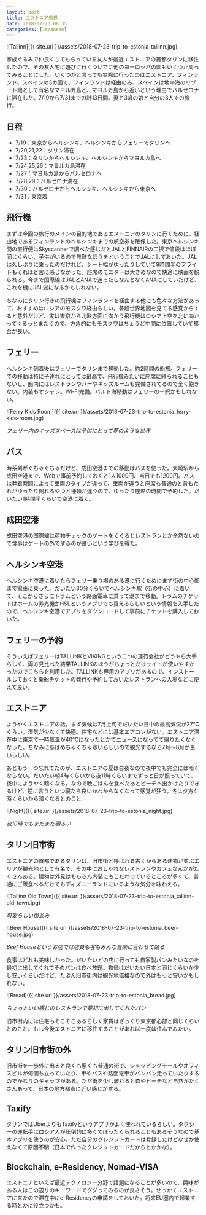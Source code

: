```yaml
---
layout: post
title: エストニア感想
date: 2018-07-23 08:35
categories: [Japanese]
---
```


![Tallinn]({{ site.url }}/assets/2018-07-23-trip-to-estonia_tallinn.jpg)

家族ぐるみで仲良くしてもらっている友人が最近エストニアの首都タリンに移住したので、その友人宅に遊びに行くついでに他のヨーロッパの国もいくつか周ってみることにした。いくつかと言っても実際に行ったのはエストニア、フィンランド、スペインの3カ国で、フィンランドは経由のみ、スペインは地中海のリゾート地として有名なマヨルカ島と、マヨルカ島から近いという理由でバルセロナに滞在した。7/19から7/31までの計13日間。妻と3歳の娘と自分の3人での旅行。

## 日程

- 7/19：東京からヘルシンキ、ヘルシンキからフェリーでタリンへ
- 7/20,21,22：タリン滞在
- 7/23：タリンからヘルシンキ、ヘルシンキからマヨルカ島へ
- 7/24,25,26：マヨルカ島滞在
- 7/27：マヨルカ島からバルセロナへ
- 7/28,29：バルセロナ滞在
- 7/30：バルセロナからヘルシンキ、ヘルシンキから東京へ
- 7/31：東京着

## 飛行機

まずは今回の旅行のメインの目的地であるエストニアのタリンに行くために、経由地であるフィンランドのヘルシンキまでの航空券を確保した。東京ヘルシンキ間の直行便はSkyscannerで調べた感じだとJALとFINNAIRの二択で値段はほぼ同じくらい、子供がいるので無難なほうをということでJALにしておいた。JALは久しぶりに乗ったのだけれど、シート幅がゆったりしていて9時間半のフライトもそれほど苦に感じなかった。座席のモニターは大きめなので快適に映画を観られる。今まで国際線はJALとANAで迷ったらなんとなくANAにしていたけど、これを機にJAL派になるかもしれない。

ちなみにタリン行きの飛行機はフィンランドを経由する他にも色々な方法があって、おすすめはロシアのモスクワ経由らしい。普段世界地図を見てる感覚からすると意外だけど、実は東京から北欧方面に向かう飛行機はロシア上空を北に向かってぐるっとまたぐので、方角的にもモスクワはちょうど中間に位置していて都合が良い。

## フェリー

ヘルシンキ到着後はフェリーでタリンまで移動した。約2時間の船旅。フェリーでの移動は特に子連れにとっては最高で、飛行機みたいに座席に縛られることもないし、船内にはレストランやバーやキッズルームも完備されてるので全く飽きない。内装もオシャレ。Wi-Fi完備。バルト海移動はフェリーの一択かもしれない。

![Ferry Kids Room]({{ site.url }}/assets/2018-07-23-trip-to-estonia_ferry-kids-room.jpg)

*フェリー内のキッズスペースは子供にとって夢のような世界*

## バス

時系列がぐちゃぐちゃだけど、成田空港までの移動はバスを使った。大崎駅から成田空港まで、Webで事前予約しておくと1人1000円、当日でも1200円。バスは発着時間によって車両のタイプが違って、車両が違うと座席も普通のと背もたれがゆったり倒れるやつと種類が違うので、ゆったり座席の時間で予約した。だいたい1時間半くらいで空港に着く。

## 成田空港

成田空港の国際線は荷物チェックのゲートをくぐるとレストランとか全然ないので食事はゲートの外でするのが良いという学びを得た。

## ヘルシンキ空港

ヘルシンキ空港に着いたらフェリー乗り場のある港に行くためにまず街の中心部まで電車に乗った。だいたい30分くらいでヘルシンキ駅（街の中心）に着いて、そこからさらにトラムという路面電車に乗って港まで移動。トラムのチケットはホームの券売機かHSLというアプリでも買えるらしいという情報を入手したので、ヘルシンキ空港でアプリをダウンロードして事前にチケットを購入しておいた。

## フェリーの予約

そういえばフェリーはTALLINKとVIKINGという二つの運行会社がどうやら大手らしく、両方見比べた結果TALLINKのほうがちょっとだけサイトが使いやすかったのでこちらを利用した。TALLINKも専用のアプリがあるので、インストールしておくと乗船チケットの発行や予約しておいたレストランへの入場などに使えて良い。

## エストニア

ようやくエストニアの話。まず気候は7月上旬でだいたい日中の最高気温が27℃くらい。湿気が少なくて快適。住宅などには基本エアコンがない。エストニア滞在中に東京で一時気温が40℃になったとかでニュースになってて帰りたくなくなった。ちなみに冬はめちゃくちゃ寒いらしいので観光するなら7月〜8月が良いらしい。

あともう一つ忘れてたのが、エストニアの夏は白夜なので夜中でも完全には暗くならない。だいたい朝4時くらいから夜11時くらいまでずっと日が照っていて、夜中にようやく暗くなる。なので晩ごはんを食べたあとビーチへ出かけたりできるけど、逆に言うといつ寝たら良いかわからなくなって感覚が狂う。冬は夕方4時くらいから暗くなるとのこと。

![Night]({{ site.url }}/assets/2018-07-23-trip-to-estonia_night.jpg)

*夜10時でもまだまだ明るい*

## タリン旧市街

エストニアの首都であるタリンは、旧市街と呼ばれる古くからある建物が並ぶエリアが観光地として有名で、その中におしゃれなレストランやカフェなんかがたくさんある。建物は外見はもちろん内装にもこだわっているところが多くて、普通にご飯食べるだけでもディズニーランドにいるような気分を味わえる。

![Tallinn Old Town]({{ site.url }}/assets/2018-07-23-trip-to-estonia_tallinn-old-town.jpg)

*可愛らしい街並み*

![Beer House]({{ site.url }}/assets/2018-07-23-trip-to-estonia_beer-house.jpg)

*Beef Houseというお店では店員も客もみんな音楽に合わせて踊る*

食事はどれも美味しかった。だいたいどの店に行っても自家製パンみたいなのを最初に出してくれてそのパンは食べ放題。物価はだいたい日本と同じくらいか少し安いくらいだけど、たぶん旧市街内は観光地価格なので外はもっと安いかもしれない。

![Bread]({{ site.url }}/assets/2018-07-23-trip-to-estonia_bread.jpg)

*ちょっといい感じのレストランで最初に出してくれたパン*

旧市街内には住宅もそこそこあるらしく家賃はざっくり東京都心部と同じくらいとのこと。もし今後エストニアに移住することがあれば一度は住んでみたい。

## タリン旧市街の外

旧市街を一歩外に出ると良くも悪くも普通の街で、ショッピングモールやオフィスビルが何個も立っていたり、車やバスや路面電車がバンバン走っていたりするのでかなりのギャップがある。ただ街を少し離れると森やビーチなど自然がたくさんあって、日本の地方都市に近い感じがする。

## Taxify

タリンではUberよりもTaxifyというアプリがよく使われているらしい。タクシーの運転手はロシア人が圧倒的に多くてぼったくられることもあるそうなので基本アプリを使うのが安心。ただ自分のクレジットカードは登録したけどなぜか使えなくて原因不明（日本で作ったクレジットカードだからとかかな）。

## Blockchain, e-Residency, Nomad-VISA

エストニアといえば最近テクノロジー分野で話題になることが多いので、興味がある人はこの辺りのキーワードでググってみるのが良さそう。せっかくエストニアに来たので滞在中にe-Residencyの申請をしておいた。将来EU圏内で起業する時とかに役立つかも。

